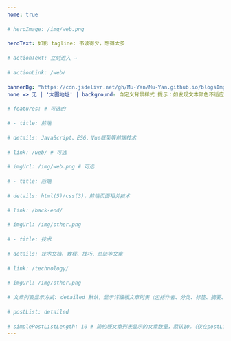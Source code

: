 ```yaml
---
home: true

# heroImage: /img/web.png

heroText: 如影 tagline: 书读得少，想得太多

# actionText: 立刻进入 →

# actionLink: /web/

bannerBg: "https://cdn.jsdelivr.net/gh/Mu-Yan/Mu-Yan.github.io/blogsImg/18.jpg" # auto => 网格纹背景(有bodyBgImg时无背景)，默认 |
none => 无 | '大图地址' | background: 自定义背景样式 提示：如发现文本颜色不适应你的背景时可以到palette.styl修改$bannerTextColor变量

# features: # 可选的

# - title: 前端

# details: JavaScript、ES6、Vue框架等前端技术

# link: /web/ # 可选

# imgUrl: /img/web.png # 可选

# - title: 后端

# details: html(5)/css(3)，前端页面相关技术

# link: /back-end/

# imgUrl: /img/other.png

# - title: 技术

# details: 技术文档、教程、技巧、总结等文章

# link: /technology/

# imgUrl: /img/other.png

# 文章列表显示方式: detailed 默认，显示详细版文章列表（包括作者、分类、标签、摘要、分页等）| simple => 显示简约版文章列表（仅标题和日期）| none 不显示文章列表

# postList: detailed

# simplePostListLength: 10 # 简约版文章列表显示的文章数量，默认10。（仅在postList设置为simple时生效）
---
```



<!-- 小熊猫 -->

[comment]: <> (<img src="/img/panda-waving.png" class="panda no-zoom" style="width: 130px;height: 115px;opacity: 0.8;margin-bottom: -4px;padding-bottom:0;position: fixed;bottom: 0;left: 0.5rem;z-index: 1;"> )

[comment]: <> (## 关于)

<style>
.anchor-down {
  display: block;
  margin: 12rem auto 0;
  bottom: 45px;
  width: 20px;
  height: 20px;
  font-size: 34px;
  text-align: center;
  animation: bounce-in 5s 3s infinite;
  position: absolute;
  left: 50%;
  bottom: 30%;
  margin-left: -10px;
  cursor: pointer;
}
@-webkit-keyframes bounce-in{
  0%{transform:translateY(0)}
  20%{transform:translateY(0)}
  50%{transform:translateY(-20px)}
  80%{transform:translateY(0)}
  to{transform:translateY(0)}
}
.anchor-down::before {
  content: "";
  width: 20px;
  height: 20px;
  display: block;
  border-right: 3px solid #fff;
  border-top: 3px solid #fff;
  transform: rotate(135deg);
  position: absolute;
  bottom: 10px;
}
.anchor-down::after {
  content: "";
  width: 20px;
  height: 20px;
  display: block;
  border-right: 3px solid #fff;
  border-top: 3px solid #fff;
  transform: rotate(135deg);
}
</style>

<script>
export default {
  mounted() {
    this.initAnchorDown();

    async function setSiteFirstImage() {
      let imgSrc = await (new Promise((resolve) => {
        let tmpImage = new Image(),
            imgSrc = (()=>{
                let index = parseInt(Math.random() * 21)
                index = index < 10 ? "0"+index : index
                return `https://cdn.jsdelivr.net/gh/langyamu/resources/blogImage/${index + 1}.jpg`
            })()

        tmpImage.src = imgSrc
        tmpImage.onload = function () {
          resolve(imgSrc)
        }
        tmpImage.onerror = function () {
          resolve(null)
        }
      }))
      if (imgSrc) {
        document.querySelector('.home-wrapper .banner')
            .style
            .background = `url("${imgSrc}") center center / cover no-repeat`
        document.querySelector('.body-bg')
            .style
            .background = `url("${imgSrc}") center center / cover no-repeat`
      }
    }

    setSiteFirstImage()
    let timer = setInterval(setSiteFirstImage, 30000)
  },

  methods: {
    initAnchorDown() {
      const ifJanchor = document.getElementById("JanchorDown");
      ifJanchor && ifJanchor.parentNode.removeChild(ifJanchor);
      let a = document.createElement('a');
      a.id = 'JanchorDown';
      a.className = 'anchor-down';
      document.querySelector('.home-wrapper .banner').append(a);
      let targetA = document.getElementById("JanchorDown");
      targetA.addEventListener('click', e => { // 添加点击事件
        this.scrollFn();
      })
    },
    scrollFn() {
      const windowH = document.querySelector('.home-wrapper .banner').clientHeight; // 获取窗口高度
      // document.documentElement.scrollTop = windowH; // 滚动条滚动到指定位置
      this.scrollIntoView('.main-wrapper')
    },
    scrollIntoView(traget) {
      const tragetElem = document.querySelector(traget);
      const tragetElemPostition = tragetElem.offsetTop;

      // 判断是否支持新特性
      if (
          typeof window.getComputedStyle(document.body).scrollBehavior ==
          "undefined"
      ) {
        // 当前滚动高度
        let scrollTop =
            document.documentElement.scrollTop || document.body.scrollTop;
        // 滚动step方法
        const step = function () {
          // 距离目标滚动距离
          let distance = tragetElemPostition - scrollTop;
          // 目标滚动位置
          scrollTop = scrollTop + distance / 5;
          if (Math.abs(distance) < 1) {
            window.scrollTo(0, tragetElemPostition);
          } else {
            window.scrollTo(0, scrollTop);
            setTimeout(step, 20);
          }
        };
        step();
      } else {
        tragetElem.scrollIntoView({
          behavior: "smooth",
          inline: "nearest"
        });
      }
    }
  }
}
</script>
